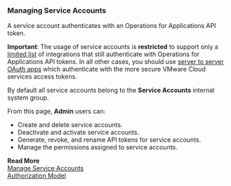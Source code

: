 ### Managing Service Accounts
A service account authenticates with an Operations for Applications API token.

**Important**: The usage of service accounts is **restricted** to support only a [limited list](https://docs.wavefront.com/integrations_onboarded_subscriptions.html#integrations-that-use-operations-for-applications-api-tokens) of integrations that still authenticate with Operations for Applications API tokens. In all other cases, you should use [server to server OAuth apps](https://docs.wavefront.com/csp_server_to_server_apps.html) which authenticate with the more secure VMware Cloud services access tokens.

By default all service accounts belong to the **Service Accounts** internal system group.

From this page, **Admin** users can:
* Create and delete service accounts.
* Deactivate and activate service accounts.
* Generate, revoke, and rename API tokens for service accounts.
* Manage the permissions assigned to service accounts.

**Read More**<br/>
[Manage Service Accounts](https://docs.wavefront.com/csp_service-accounts.html)<br/>
[Authorization Model](https://docs.wavefront.com/csp_authorization.html)

